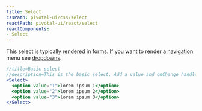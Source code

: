```yaml
---
title: Select
cssPath: pivotal-ui/css/select
reactPath: pivotal-ui/react/select
reactComponents:
- Select
---
```


This select is typically rendered in forms.
If you want to render a navigation menu see [dropdowns](/components/dropdowns).

```jsx
//title=Basic select
//description=This is the basic select. Add a value and onChange handler to directly manage its state.
<Select>
  <option value="1">lorem ipsum 1</option>
  <option value="2">lorem ipsum 2</option>
  <option value="3">lorem ipsum 3</option>
</Select>
```
